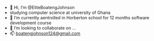 - 👋 Hi, I’m @EliteBoatengJohnson
- studying computer science at university of Ghana
- 🌱 I’m currently aentrolled in Horberton school for 12 months software development course
- 💞️ I’m looking to collaborate on ...
- 📫 boatengjohnson124@gmail.com

<!---
EliteBoatengJohnson/EliteBoatengJohnson is a ✨ special ✨ repository because its `README.md` (this file) appears on your GitHub profile.
You can click the Preview link to take a look at your changes.
--->
